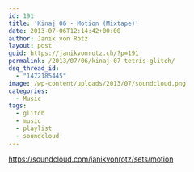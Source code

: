 ```yaml
---
id: 191
title: 'Kinaj 06 - Motion (Mixtape)'
date: 2013-07-06T12:14:42+00:00
author: Janik von Rotz
layout: post
guid: https://janikvonrotz.ch/?p=191
permalink: /2013/07/06/kinaj-07-tetris-glitch/
dsq_thread_id:
  - "1472185445"
image: /wp-content/uploads/2013/07/soundcloud.png
categories:
  - Music
tags:
  - glitch
  - music
  - playlist
  - soundcloud
---
```

https://soundcloud.com/janikvonrotz/sets/motion